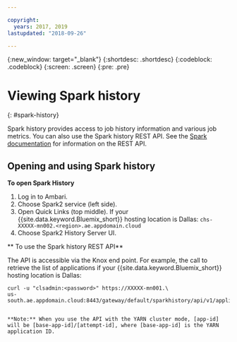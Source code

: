 ```yaml
---

copyright:
  years: 2017, 2019
lastupdated: "2018-09-26"

---
```


<!-- Attribute definitions -->
{:new_window: target="_blank"}
{:shortdesc: .shortdesc}
{:codeblock: .codeblock}
{:screen: .screen}
{:pre: .pre}

# Viewing Spark history
{: #spark-history}

Spark history provides access to job history information and various job metrics. You can also use the Spark history REST API. See the [Spark documentation](https://spark.apache.org/docs/latest/monitoring.html#rest-api) for information on the REST API.

## Opening and using Spark history

**To open Spark History**

1. Log in to Ambari.
2. Choose Spark2 service (left side).
3. Open Quick Links (top middle). If your  {{site.data.keyword.Bluemix_short}} hosting location is Dallas: `chs-XXXXX-mn002.<region>.ae.appdomain.cloud`
4. Choose Spark2 History Server UI.


** To use the Spark history REST API**

 The API is accessible via the Knox end point. For example, the call to retrieve the list of applications if your  {{site.data.keyword.Bluemix_short}} hosting location is Dallas:
```
curl -u "clsadmin:<password>" https://XXXXX-mn001.\
us-south.ae.appdomain.cloud:8443/gateway/default/sparkhistory/api/v1/applications```


**Note:** When you use the API with the YARN cluster mode, [app-id] will be [base-app-id]/[attempt-id], where [base-app-id] is the YARN application ID.
